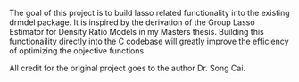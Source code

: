 The goal of this project is to build lasso related functionality into the existing drmdel package. It is inspired by the derivation of the Group Lasso Estimator for Density Ratio Models in my Masters thesis. Building this functionaility directly into the C codebase will greatly improve the efficiency of optimizing the objective functions.

All credit for the original project goes to the author Dr. Song Cai.
